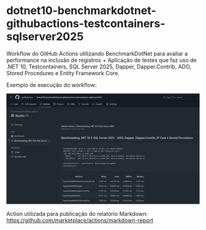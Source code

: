 # dotnet10-benchmarkdotnet-githubactions-testcontainers-sqlserver2025
Workflow do GitHub Actions utilizando BenchmarkDotNet para avaliar a performance na inclusão de registros + Aplicação de testes que faz uso de .NET 10, Testcontainers, SQL Server 2025, Dapper, Dapper.Contrib, ADO, Stored Procedures e Entity Framework Core.

Exemplo de execução do workflow:

![Workflow após execução com resultados](img/workflow-01.png)

Action utilizada para publicação do relatório Markdown: https://github.com/marketplace/actions/markdown-report